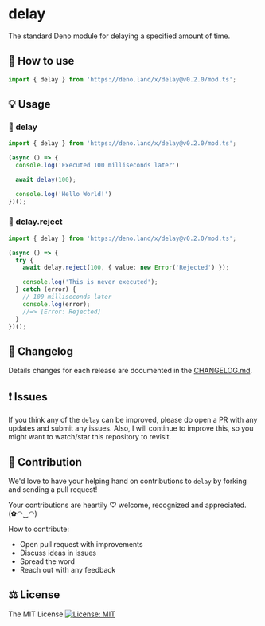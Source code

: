 # delay

The standard Deno module for delaying a specified amount of time.

## 🔧 How to use

```js
import { delay } from 'https://deno.land/x/delay@v0.2.0/mod.ts';
```

## 💡 Usage

### 🎀 delay

```ts
import { delay } from 'https://deno.land/x/delay@v0.2.0/mod.ts';

(async () => {
  console.log('Executed 100 milliseconds later')

  await delay(100);

  console.log('Hello World!')
})();
```

### 🎀 delay.reject

```ts
import { delay } from 'https://deno.land/x/delay@v0.2.0/mod.ts';

(async () => {
  try {
    await delay.reject(100, { value: new Error('Rejected') });

    console.log('This is never executed');
  } catch (error) {
    // 100 milliseconds later
    console.log(error);
    //=> [Error: Rejected]
  }
})();
```

## 📜 Changelog

Details changes for each release are documented in the [CHANGELOG.md](https://github.com/deno-delay/delay/blob/main/CHANGELOG.md).

## ❗ Issues

If you think any of the `delay` can be improved, please do open a PR with any updates and submit any issues. Also, I will continue to improve this, so you might want to watch/star this repository to revisit.

## 💪 Contribution

We'd love to have your helping hand on contributions to `delay` by forking and sending a pull request!

Your contributions are heartily ♡ welcome, recognized and appreciated. (✿◠‿◠)

How to contribute:

- Open pull request with improvements
- Discuss ideas in issues
- Spread the word
- Reach out with any feedback

## ⚖️ License

The MIT License [![License: MIT](https://img.shields.io/badge/License-MIT-yellow.svg)](https://opensource.org/licenses/MIT)
